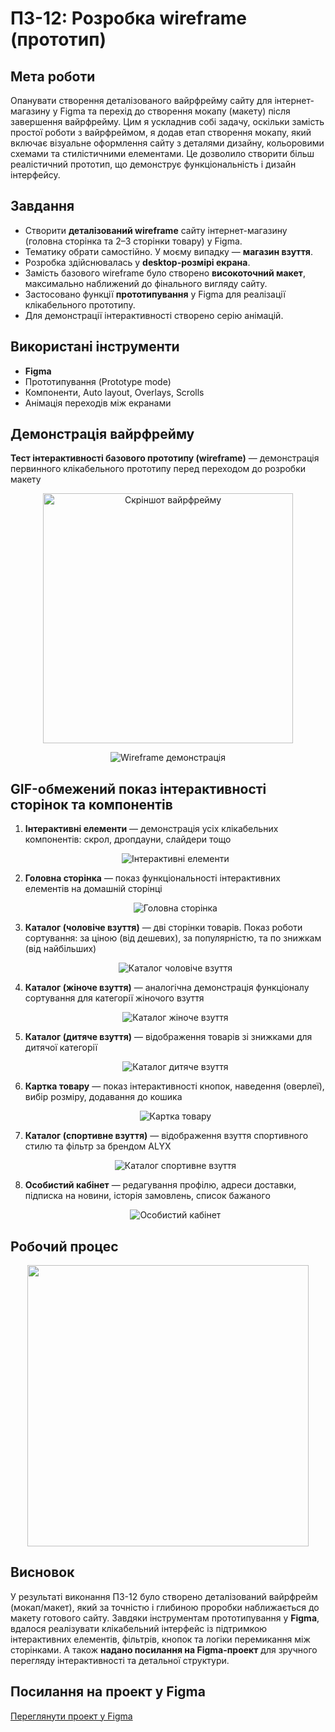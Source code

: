 # ПЗ-12: Розробка wireframe (прототип)

## Мета роботи  
Опанувати створення деталізованого вайрфрейму сайту для інтернет-магазину у Figma та перехід до створення мокапу (макету) після завершення вайрфрейму. Цим я ускладнив собі задачу, оскільки замість простої роботи з вайрфреймом, я додав етап створення мокапу, який включає візуальне оформлення сайту з деталями дизайну, кольоровими схемами та стилістичними елементами. Це дозволило створити більш реалістичний прототип, що демонструє функціональність і дизайн інтерфейсу.

## Завдання  
- Створити **деталізований wireframe** сайту інтернет-магазину (головна сторінка та 2–3 сторінки товару) у Figma.  
- Тематику обрати самостійно. У моєму випадку — **магазин взуття**.  
- Розробка здійснювалась у **desktop-розмірі екрана**.  
- Замість базового wireframe було створено **високоточний макет**, максимально наближений до фінального вигляду сайту.  
- Застосовано функції **прототипування** у Figma для реалізації клікабельного прототипу.  
- Для демонстрації інтерактивності створено серію анімацій.

## Використані інструменти  
- **Figma**  
- Прототипування (Prototype mode)  
- Компоненти, Auto layout, Overlays, Scrolls  
- Анімація переходів між екранами

## Демонстрація вайрфрейму  
**Тест інтерактивності базового прототипу (wireframe)** — демонстрація первинного клікабельного прототипу перед переходом до розробки макету  

<p align="center">
  <img src="images/Figma(workspace).png" alt="Скріншот вайрфрейму" height="400px">
</p>

<p align="center">
  <img src="images/VIDEO1S.gif" alt="Wireframe демонстрація">
</p>

## GIF-обмежений показ інтерактивності сторінок та компонентів

1. **Інтерактивні елементи** — демонстрація усіх клікабельних компонентів: скрол, дропдауни, слайдери тощо  
   <p align="center">
     <img src="images/VIDEO1.gif" alt="Інтерактивні елементи">
   </p>

2. **Головна сторінка** — показ функціональності інтерактивних елементів на домашній сторінці  
   <p align="center">
     <img src="images/VIDEO2.gif" alt="Головна сторінка">
   </p>

3. **Каталог (чоловіче взуття)** — дві сторінки товарів. Показ роботи сортування: за ціною (від дешевих), за популярністю, та по знижкам (від найбільших)  
   <p align="center">
     <img src="images/VIDEO3.gif" alt="Каталог чоловіче взуття">
   </p>

4. **Каталог (жіноче взуття)** — аналогічна демонстрація функціоналу сортування для категорії жіночого взуття  
   <p align="center">
     <img src="images/VIDEO4.gif" alt="Каталог жіноче взуття">
   </p>

5. **Каталог (дитяче взуття)** — відображення товарів зі знижками для дитячої категорії  
   <p align="center">
     <img src="images/VIDEO5.gif" alt="Каталог дитяче взуття">
   </p>

6. **Картка товару** — показ інтерактивності кнопок, наведення (оверлеї), вибір розміру, додавання до кошика  
   <p align="center">
     <img src="images/VIDEO6.gif" alt="Картка товару">
   </p>

7. **Каталог (спортивне взуття)** — відображення взуття спортивного стилю та фільтр за брендом ALYX  
   <p align="center">
     <img src="images/VIDEO7.gif" alt="Каталог спортивне взуття">
   </p>

8. **Особистий кабінет** — редагування профілю, адреси доставки, підписка на новини, історія замовлень, список бажаного  
   <p align="center">
     <img src="images/VIDEO8.gif" alt="Особистий кабінет">
   </p>

## Робочий процес  
<p align="center">
  <img src="images/Figma(workspace1).png" height="450px">
</p>

## Висновок  
У результаті виконання ПЗ-12 було створено деталізований вайрфрейм (мокап/макет), який за точністю і глибиною проробки наближається до макету готового сайту. Завдяки інструментам прототипування у **Figma**, вдалося реалізувати клікабельний інтерфейс із підтримкою інтерактивних елементів, фільтрів, кнопок та логіки перемикання між сторінками. А також **надано посилання на Figma-проект** для зручного перегляду інтерактивності та детальної структури.

## Посилання на проект у Figma  
[Переглянути проект у Figma](https://www.figma.com/design/jO2lYyrNdbLLGdmNxBfkGg/19.04.2025?node-id=0-1&p=f&t=VXK2lbDUKaXsS4rf-0)
